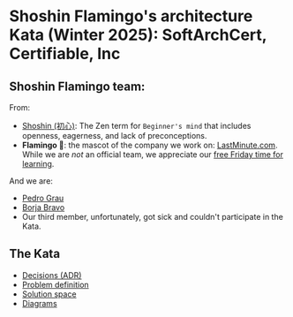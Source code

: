 # Shoshin Flamingo's architecture Kata (Winter 2025): SoftArchCert, Certifiable, Inc

## Shoshin Flamingo team:

From:
* [Shoshin (初心)](https://en.wikipedia.org/wiki/Shoshin): The Zen term for `Beginner's mind` that includes openness,
  eagerness, and lack of preconceptions.
* **Flamingo 🦩**: the mascot of the company we work on: [LastMinute.com](https://www.es.lastminute.com/). While we are *not* an official team, we appreciate our [free Friday time for learning](https://technology.lastminute.com/tech-learning-and-development-friyay/).

And we are:
* [Pedro Grau](https://github.com/pedrograuminute)
* [Borja Bravo](https://github.com/borjab)
* Our third member, unfortunately, got sick and couldn't participate in the Kata.  

## The Kata
* [Decisions (ADR)](decisions%20(ADRs)/README.md)
* [Problem definition](problem-definition)
* [Solution space](solution-space)
* [Diagrams](diagrams)




